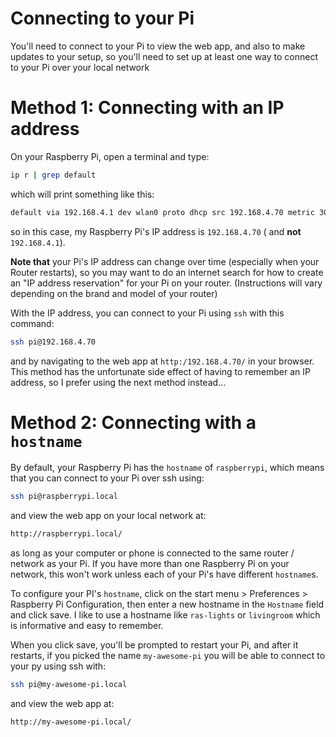 # Connecting to your Pi

You'll need to connect to your Pi to view the web app, and also to make updates
to your setup, so you'll need to set up at least one way to connect to your Pi
over your local network

# Method 1: Connecting with an IP address

On your Raspberry Pi, open a terminal and type:

```sh
ip r | grep default
```

which will print something like this:

```txt
default via 192.168.4.1 dev wlan0 proto dhcp src 192.168.4.70 metric 302
```

so in this case, my Raspberry Pi's IP address is `192.168.4.70` ( and **not**
`192.168.4.1`).

**Note that** your Pi's IP address can change over time (especially when your Router
restarts), so you may want to do an internet search for how to create an "IP
address reservation" for your Pi on your router. (Instructions will vary
depending on the brand and model of your router)

With the IP address, you can connect to your Pi using `ssh` with this command:

```sh
ssh pi@192.168.4.70
```

and by navigating to the web app at `http:/192.168.4.70/` in your browser. This
method has the unfortunate side effect of having to remember an IP address, so I
prefer using the next method instead...

# Method 2: Connecting with a `hostname `

By default, your Raspberry Pi has the `hostname` of `raspberrypi`, which means
that you can connect to your Pi over ssh using:

```sh
ssh pi@raspberrypi.local
```

and view the web app on your local network at:

```txt
http://raspberrypi.local/
```

as long as your computer or phone is connected to the same router / network as
your Pi. If you have more than one Raspberry Pi on your network, this won't work
unless each of your Pi's have different `hostname`s.

To configure your PI's `hostname`, click on the start menu > Preferences >
Raspberry Pi Configuration, then enter a new hostname in the `Hostname` field
and click save. I like to use a hostname like `ras-lights`  or `livingroom`
which is informative and easy to remember.

When you click save, you'll be prompted to restart your Pi, and after it
restarts, if you picked the name `my-awesome-pi` you will be able to connect to
your py using ssh with:

```sh
ssh pi@my-awesome-pi.local
```

and view the web app at:

```txt
http://my-awesome-pi.local/
```
